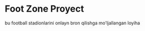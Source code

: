# Foot Zone Proyect

bu football stadionlarini onlayn bron qilishga mo'ljallangan loyiha

[//]: # (## Features)

[//]: # (- Feature 1)

[//]: # (- Feature 2)

[//]: # (## Installation)

[//]: # (```bash)

[//]: # (git clone https://github.com/username/repo-name.git)

[//]: # (cd repo-name)
